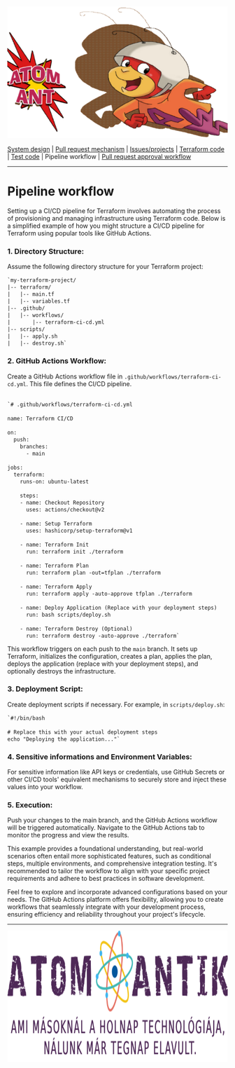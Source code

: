 <img src="https://github.com/MrN00b1101/AtomAntik/blob/main/documentation/atom_antik_header.png" alt="Team logo" style="height: 300px; width:100%;"/>
  
  [System design](https://github.com/MrN00b1101/AtomAntik/blob/main/documentation/system_design.md)
  | [Pull request mechanism](https://github.com/MrN00b1101/AtomAntik/blob/main/documentation/pull_request_mechanism.md)
  | [Issues/projects](https://github.com/MrN00b1101/AtomAntik/blob/main/documentation/issues_projects.md)
  | [Terraform code](https://github.com/MrN00b1101/AtomAntik/blob/main/documentation/terraform_code.md)
  | [Test code](https://github.com/MrN00b1101/AtomAntik/blob/main/documentation/test_code.md)
  | Pipeline workflow
  | [Pull request approval workflow](https://github.com/MrN00b1101/AtomAntik/blob/main/documentation/pull_request_aproval_workflow.md)
***

#   Pipeline workflow
  
Setting up a CI/CD pipeline for Terraform involves automating the process of provisioning and managing infrastructure using Terraform code. Below is a simplified example of how you might structure a CI/CD pipeline for Terraform using popular tools like GitHub Actions.

### 1. Directory Structure:

Assume the following directory structure for your Terraform project:

```
`my-terraform-project/
|-- terraform/
|   |-- main.tf
|   |-- variables.tf
|-- .github/
|   |-- workflows/
|       |-- terraform-ci-cd.yml
|-- scripts/
|   |-- apply.sh
|   |-- destroy.sh` 
```
### 2. GitHub Actions Workflow:

Create a GitHub Actions workflow file in `.github/workflows/terraform-ci-cd.yml`. This file defines the CI/CD pipeline.

```

`# .github/workflows/terraform-ci-cd.yml

name: Terraform CI/CD

on:
  push:
    branches:
      - main

jobs:
  terraform:
    runs-on: ubuntu-latest

    steps:
    - name: Checkout Repository
      uses: actions/checkout@v2

    - name: Setup Terraform
      uses: hashicorp/setup-terraform@v1

    - name: Terraform Init
      run: terraform init ./terraform

    - name: Terraform Plan
      run: terraform plan -out=tfplan ./terraform

    - name: Terraform Apply
      run: terraform apply -auto-approve tfplan ./terraform

    - name: Deploy Application (Replace with your deployment steps)
      run: bash scripts/deploy.sh

    - name: Terraform Destroy (Optional)
      run: terraform destroy -auto-approve ./terraform` 
```
This workflow triggers on each push to the `main` branch. It sets up Terraform, initializes the configuration, creates a plan, applies the plan, deploys the application (replace with your deployment steps), and optionally destroys the infrastructure.

### 3. Deployment Script:

Create deployment scripts if necessary. For example, in `scripts/deploy.sh`:

```
`#!/bin/bash

# Replace this with your actual deployment steps
echo "Deploying the application..."` 
```
### 4. Sensitive informations and Environment Variables:

For sensitive information like API keys or credentials, use GitHub Secrets or other CI/CD tools' equivalent mechanisms to securely store and inject these values into your workflow.

### 5. Execution:

Push your changes to the main branch, and the GitHub Actions workflow will be triggered automatically. Navigate to the GitHub Actions tab to monitor the progress and view the results.

This example provides a foundational understanding, but real-world scenarios often entail more sophisticated features, such as conditional steps, multiple environments, and comprehensive integration testing. It's recommended to tailor the workflow to align with your specific project requirements and adhere to best practices in software development.

Feel free to explore and incorporate advanced configurations based on your needs. The GitHub Actions platform offers flexibility, allowing you to create workflows that seamlessly integrate with your development process, ensuring efficiency and reliability throughout your project's lifecycle.

***  
<img src="https://github.com/MrN00b1101/AtomAntik/blob/main/documentation/atom_antik_footer.png" alt="Team logo" style="height: 300px; width:100%;"/>
